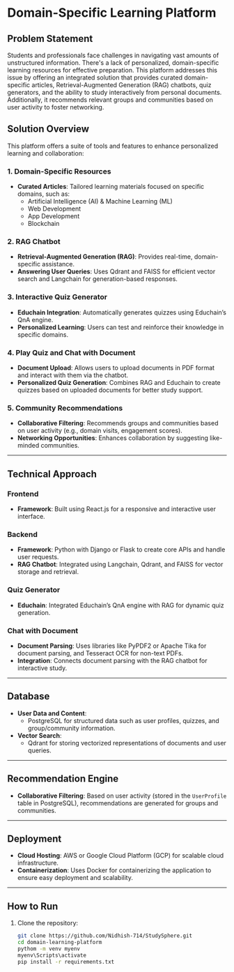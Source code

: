 # Domain-Specific Learning Platform

## Problem Statement

Students and professionals face challenges in navigating vast amounts of unstructured information. There's a lack of personalized, domain-specific learning resources for effective preparation. This platform addresses this issue by offering an integrated solution that provides curated domain-specific articles, Retrieval-Augmented Generation (RAG) chatbots, quiz generators, and the ability to study interactively from personal documents. Additionally, it recommends relevant groups and communities based on user activity to foster networking.

## Solution Overview

This platform offers a suite of tools and features to enhance personalized learning and collaboration:

### 1. Domain-Specific Resources
- **Curated Articles**: Tailored learning materials focused on specific domains, such as:
  - Artificial Intelligence (AI) & Machine Learning (ML)
  - Web Development
  - App Development
  - Blockchain

### 2. RAG Chatbot
- **Retrieval-Augmented Generation (RAG)**: Provides real-time, domain-specific assistance. 
- **Answering User Queries**: Uses Qdrant and FAISS for efficient vector search and Langchain for generation-based responses.

### 3. Interactive Quiz Generator
- **Educhain Integration**: Automatically generates quizzes using Educhain’s QnA engine.
- **Personalized Learning**: Users can test and reinforce their knowledge in specific domains.

### 4. Play Quiz and Chat with Document
- **Document Upload**: Allows users to upload documents in PDF format and interact with them via the chatbot.
- **Personalized Quiz Generation**: Combines RAG and Educhain to create quizzes based on uploaded documents for better study support.

### 5. Community Recommendations
- **Collaborative Filtering**: Recommends groups and communities based on user activity (e.g., domain visits, engagement scores).
- **Networking Opportunities**: Enhances collaboration by suggesting like-minded communities.

---

## Technical Approach

### Frontend
- **Framework**: Built using React.js for a responsive and interactive user interface.

### Backend
- **Framework**: Python with Django or Flask to create core APIs and handle user requests.
- **RAG Chatbot**: Integrated using Langchain, Qdrant, and FAISS for vector storage and retrieval.

### Quiz Generator
- **Educhain**: Integrated Educhain’s QnA engine with RAG for dynamic quiz generation.

### Chat with Document
- **Document Parsing**: Uses libraries like PyPDF2 or Apache Tika for document parsing, and Tesseract OCR for non-text PDFs.
- **Integration**: Connects document parsing with the RAG chatbot for interactive study.

---

## Database

- **User Data and Content**: 
  - PostgreSQL for structured data such as user profiles, quizzes, and group/community information.
- **Vector Search**:
  - Qdrant for storing vectorized representations of documents and user queries.

---

## Recommendation Engine

- **Collaborative Filtering**: Based on user activity (stored in the `UserProfile` table in PostgreSQL), recommendations are generated for groups and communities.
  
---

## Deployment

- **Cloud Hosting**: AWS or Google Cloud Platform (GCP) for scalable cloud infrastructure.
- **Containerization**: Uses Docker for containerizing the application to ensure easy deployment and scalability.

---

## How to Run

1. Clone the repository:
   ```bash
   git clone https://github.com/Nidhish-714/StudySphere.git
   cd domain-learning-platform
   pythom -m venv myenv
   myenv\Scripts\activate
   pip install -r requirements.txt
